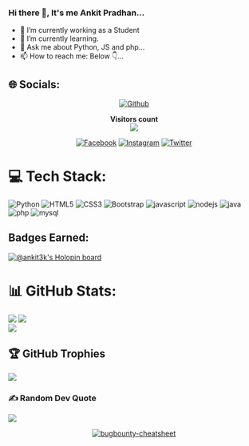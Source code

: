 ### Hi there 👋, It's me Ankit Pradhan...
- 🔭 I’m currently working as a Student
- 🌱 I’m currently learning.
- 💬 Ask me about Python, JS and php...
- 📫 How to reach me: Below 👇...

<!--
**Ankit3k/Ankit3k** is a ✨ _special_ ✨ repository because its `README.md` (this file) appears on your GitHub profile.
-->

## 🌐 Socials:

<p align="center">
<a href="https://github.com/Ankit3k"><img title="Github" src="https://img.shields.io/badge/Github-Ankit3k-blue?style=for-the-badge&logo=github"></a>
  
<p align="center"> 
  <b>Visitors count</b><br>
  <img src="https://profile-counter.glitch.me/Ankit3k/count.svg" />
</p>

<p align="center">
<a href="https://fb.com/anonalmighty"><img title="Facebook" src="https://img.shields.io/badge/Facebook-red?style=for-the-badge&logo=facebook"></a>
<a href="https://www.instagram.com/anon_almighty"><img title="Instagram" src="https://img.shields.io/badge/INSTAGRAM-black?style=for-the-badge&logo=instagram"></a>
<a href="https://twitter.com/anon_almighty"><img title="Twitter" src="https://img.shields.io/badge/Twitter-purple?style=for-the-badge&logo=twitter"></a>
</p>

# 💻 Tech Stack:
![Python](https://img.shields.io/badge/python-3670A0?style=for-the-badge&logo=python&logoColor=ffdd54) ![HTML5](https://img.shields.io/badge/html5-%23E34F26.svg?style=for-the-badge&logo=html5&logoColor=white) ![CSS3](https://img.shields.io/badge/css3-%231572B6.svg?style=for-the-badge&logo=css3&logoColor=white) ![Bootstrap](https://img.shields.io/badge/bootstrap-%23563D7C.svg?style=for-the-badge&logo=bootstrap&logoColor=white) ![javascript](https://img.shields.io/badge/JavaScript-323330?style=for-the-badge&logo=javascript&logoColor=F7DF1E) ![nodejs](https://img.shields.io/badge/Node.js-43853D?style=for-the-badge&logo=node.js&logoColor=white) ![java](https://img.shields.io/badge/Java-ED8B00?style=for-the-badge&logo=java&logoColor=white) ![php](https://img.shields.io/badge/PHP-777BB4?style=for-the-badge&logo=php&logoColor=white) ![mysql](https://img.shields.io/badge/MySQL-00000F?style=for-the-badge&logo=mysql&logoColor=white)

## Badges Earned:
[![@ankit3k's Holopin board](https://holopin.me/ankit3k)](https://holopin.io/@ankit3k)

# 📊 GitHub Stats:
![](https://github-readme-stats.vercel.app/api?username=Ankit3k&theme=highcontrast&hide_border=false&include_all_commits=false&count_private=false)
![](https://github-readme-streak-stats.herokuapp.com/?user=Ankit3k&theme=highcontrast&hide_border=false)<br/>
![](https://github-readme-stats.vercel.app/api/top-langs/?username=Ankit3k&theme=highcontrast&hide_border=false&include_all_commits=false&count_private=false&layout=compact)

## 🏆 GitHub Trophies
![](https://github-profile-trophy.vercel.app/?username=Ankit3k&theme=radical&no-frame=false&no-bg=true&margin-w=4)

### ✍️ Random Dev Quote
![](https://quotes-github-readme.vercel.app/api?type=horizontal&theme=radical)

<p align="center">
<a href="https://github.com/Ankit3k/bugbounty-cheatsheet"><img title="bugbounty-cheatsheet" src="https://github-readme-stats.vercel.app/api/pin/?username=Ankit3k&repo=bugbounty-cheatsheet&theme=dark"></a>
